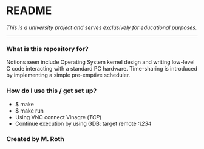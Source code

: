 # README #

*This is a university project and serves exclusively for educational purposes.*
_______________________________________________________________________________

### What is this repository for? ###

Notions seen include Operating System kernel design and writing low-level C code interacting with a standard PC hardware. Time-sharing is introduced by implementing a simple pre-emptive scheduler.

### How do I use this / get set up? ###

* $ make
* $ make run
* Using VNC connect Vinagre (*TCP*)
* Continue execution by using GDB: target remote *:1234*

### Created by M. Roth ###